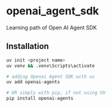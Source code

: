 # openai_agent_sdk
Learning path of Open AI Agent SDK

## Installation

```bash
uv init <project name>
uv venv && .venv\Scripts\activate
```

```bash
# adding Openai Agent SDK with uv
uv add openai-agents
```

```bash
# OR simply with pip, if not using UV  
pip install openai-agents
```
